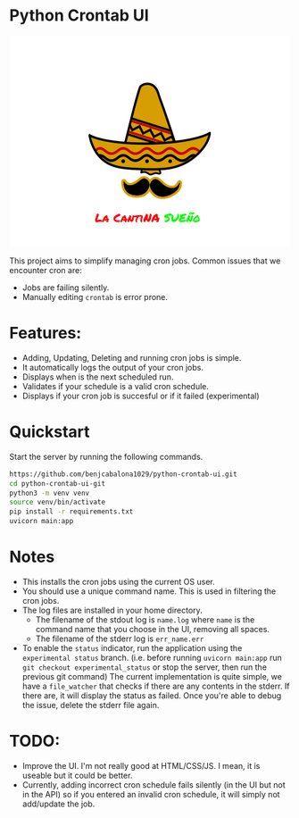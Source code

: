 # Python Crontab UI
![](static/lcs.png)

This project aims to simplify managing cron jobs. Common issues that we encounter cron are:

- Jobs are failing silently.
- Manually editing `crontab` is error prone.

# Features:

- Adding, Updating, Deleting and running cron jobs is simple.
- It automatically logs the output of your cron jobs.
- Displays when is the next scheduled run.
- Validates if your schedule is a valid cron schedule.
- Displays if your cron job is succesful or if it failed (experimental)

# Quickstart

Start the server by running the following commands.

```bash
https://github.com/benjcabalona1029/python-crontab-ui.git
cd python-crontab-ui-git
python3 -m venv venv
source venv/bin/activate
pip install -r requirements.txt
uvicorn main:app
```
# Notes
- This installs the cron jobs using the current OS user.
- You should use a unique command name. This is used in filtering the cron jobs.
- The log files are installed in your home directory.
    - The filename of the stdout log is `name.log` where `name` is the command name that you choose in the UI, removing all spaces.
    - The filename of the stderr log is `err_name.err`
- To enable the `status` indicator, run the application using the `experimental status` branch. (i.e. before running `uvicorn main:app` run `git checkout experimental_status` or stop the server, then run the previous git command) The current implementation is quite simple, we have a `file_watcher` that checks if there are any contents in the stderr. If there are, it will display the status as failed. Once you're able to debug the issue, delete the stderr file again.

# TODO:

- Improve the UI. I'm not really good at HTML/CSS/JS. I mean, it is useable but it could be better.
- Currently, adding incorrect cron schedule fails silently (in the UI but not in the API) so if you entered an invalid cron schedule, it will simply not add/update the job.
